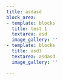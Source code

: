 ```yaml
---
title: asdasd
block_area:
- template: blocks
  title: test 1
  textarea: asd
  image_gallery: ''
- template: blocks
  title: asd3
  textarea: asdasd
  image_gallery: ''

---
```

